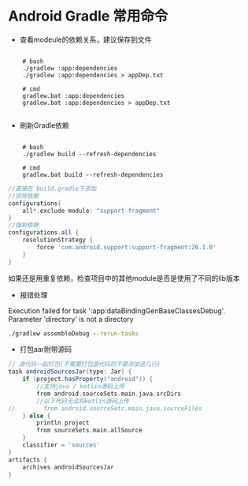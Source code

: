 # Android Gradle 常用命令

- 查看modeule的依赖关系，建议保存到文件

``` cmd/bash

    # bash
    ./gradlew :app:dependencies
    ./gradlew :app:dependencies > appDep.txt

    # cmd
    gradlew.bat :app:dependencies
    gradlew.bat :app:dependencies > appDep.txt


```

- 刷新Gradle依赖

``` cmd/bash

    # bash
    ./gradlew build --refresh-dependencies

    # cmd
    gradlew.bat build --refresh-dependencies

```

``` groovy
//直接在 build.gradle下添加
//排除依赖
configurations{
    all*.exclude module: "support-fragment"
}
//强制依赖
configurations.all {
    resolutionStrategy {
        force 'com.android.support:support-fragment:26.1.0'
    }
}
```

如果还是用重复依赖，检查项目中的其他module是否是使用了不同的lib版本


- 报错处理

Execution failed for task ':app:dataBindingGenBaseClassesDebug'.
Parameter 'directory' is not a directory

```cmd
./gradlew assembleDebug --rerun-tasks
```

- 打包aar附带源码

```groovy
// 源代码一起打包(不需要打包源代码的不要添加这几行)
task androidSourcesJar(type: Jar) {
    if (project.hasProperty("android")) {
        //支持java / kotlin源码上传
        from android.sourceSets.main.java.srcDirs
        //以下代码无法将kotlin源码上传
//        from android.sourceSets.main.java.sourceFiles
    } else {
        println project
        from sourceSets.main.allSource
    }
    classifier = 'sources'
}
artifacts {
    archives androidSourcesJar
}
```
